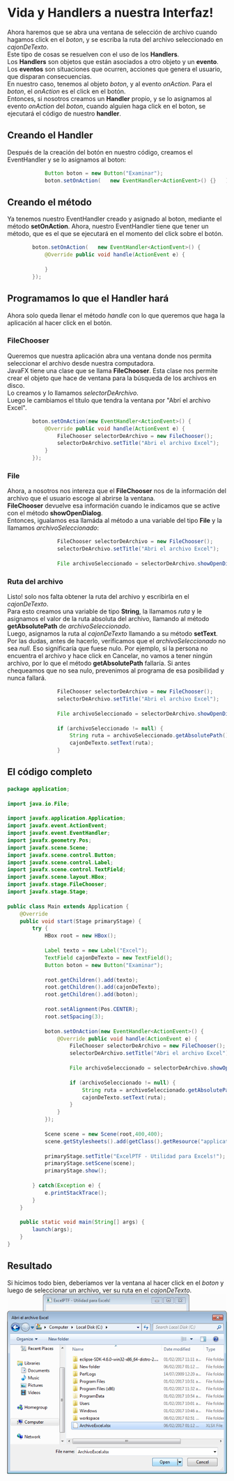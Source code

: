 # Vida y **Handlers** a nuestra Interfaz!
Ahora haremos que se abra una ventana de selección de archivo cuando hagamos click en el *boton*, y se escriba la ruta del archivo seleccionado en *cajonDeTexto*.  
Este tipo de cosas se resuelven con el uso de los **Handlers**.  
Los **Handlers** son objetos que están asociados a otro objeto y un **evento**.  
Los **eventos** son situaciones que ocurren, acciones que genera el usuario, que disparan consecuencias.  
En nuestro caso, tenemos al objeto *boton*, y al evento *onAction*. Para el *boton*, el *onAction* es el click en el botón.  
Entonces, si nosotros creamos un **Handler** propio, y se lo asignamos al evento *onAction* del *boton*, cuando alguien haga click en el boton, se ejecutará el código de nuestro **handler**.

## Creando el Handler
Después de la creación del botón en nuestro código, creamos el EventHandler y se lo asignamos al boton:
```java
			Button boton = new Button("Examinar");
			boton.setOnAction(   new EventHandler<ActionEvent>() {}   );
```
## Creando el método
Ya tenemos nuestro EventHandler creado y asignado al boton, mediante el método **setOnAction**.
Ahora, nuestro EventHandler tiene que tener un método, que es el que se ejecutará en el momento del click sobre el botón.
```java
		boton.setOnAction(   new EventHandler<ActionEvent>() {
			@Override public void handle(ActionEvent e) {

			}
		});
```
## Programamos lo que el Handler hará
Ahora solo queda llenar el método *handle* con lo que queremos que haga la aplicación al hacer click en el botón.
### FileChooser
Queremos que nuestra aplicación abra una ventana donde nos permita seleccionar el archivo desde nuestra computadora.  
JavaFX tiene una clase que se llama **FileChooser**. Esta clase nos permite crear el objeto que hace de ventana para la búsqueda de los archivos en disco.  
Lo creamos y lo llamamos *selectorDeArchivo*.  
Luego le cambiamos el título que tendra la ventana por "Abrí el archivo Excel".
```java
		boton.setOnAction(new EventHandler<ActionEvent>() {
			@Override public void handle(ActionEvent e) {
				FileChooser selectorDeArchivo = new FileChooser();
				selectorDeArchivo.setTitle("Abri el archivo Excel");				
			}
		});
```
### File
Ahora, a nosotros nos intereza que el **FileChooser** nos de la información del archivo que el usuario escoge al abrirse la ventana.  
**FileChooser** devuelve esa información cuando le indicamos que se active con el método **showOpenDialog**.  
Entonces, igualamos esa llamáda al método a una variable del tipo **File** y la llamamos *archivoSeleccionado*:


```java
				FileChooser selectorDeArchivo = new FileChooser();
				selectorDeArchivo.setTitle("Abri el archivo Excel");
				
				File archivoSeleccionado = selectorDeArchivo.showOpenDialog(primaryStage);
```
### Ruta del archivo
Listo! solo nos falta obtener la ruta del archivo y escribirla en el *cajonDeTexto*.  
Para esto creamos una variable de tipo **String**, la llamamos *ruta* y le asignamos el valor de la ruta absoluta del archivo, llamando al método **getAbsolutePath** de *archivoSeleccionado*.  
Luego, asignamos la ruta al *cajonDeTexto* llamando a su método **setText**.  
Por las dudas, antes de hacerlo, verificamos que el *archivoSeleccionado* no sea *null*. Eso significaría que fuese nulo. Por ejemplo, si la persona no encuentra el archivo y hace click en Cancelar, no vamos a tener ningún archivo, por lo que el método **getAbsolutePath** fallaría. Si antes chequeamos que no sea nulo, prevenimos al programa de esa posibilidad y nunca fallará.
```java
				FileChooser selectorDeArchivo = new FileChooser();
				selectorDeArchivo.setTitle("Abri el archivo Excel");
				
				File archivoSeleccionado = selectorDeArchivo.showOpenDialog(primaryStage);			
				
				if (archivoSeleccionado != null) {
					String ruta = archivoSeleccionado.getAbsolutePath()
					cajonDeTexto.setText(ruta);
				}
```
## El código completo


```java
package application;

import java.io.File;

import javafx.application.Application;
import javafx.event.ActionEvent;
import javafx.event.EventHandler;
import javafx.geometry.Pos;
import javafx.scene.Scene;
import javafx.scene.control.Button;
import javafx.scene.control.Label;
import javafx.scene.control.TextField;
import javafx.scene.layout.HBox;
import javafx.stage.FileChooser;
import javafx.stage.Stage;

public class Main extends Application {
	@Override
	public void start(Stage primaryStage) {
		try {
			HBox root = new HBox();

			Label texto = new Label("Excel");
			TextField cajonDeTexto = new TextField();
			Button boton = new Button("Examinar");

			root.getChildren().add(texto);
			root.getChildren().add(cajonDeTexto);
			root.getChildren().add(boton);

			root.setAlignment(Pos.CENTER);
			root.setSpacing(3);

			boton.setOnAction(new EventHandler<ActionEvent>() {
			    @Override public void handle(ActionEvent e) {
			    	FileChooser selectorDeArchivo = new FileChooser();
					selectorDeArchivo.setTitle("Abri el archivo Excel");
					
					File archivoSeleccionado = selectorDeArchivo.showOpenDialog(primaryStage);
					
					if (archivoSeleccionado != null) {
						String ruta = archivoSeleccionado.getAbsolutePath();
						cajonDeTexto.setText(ruta);
					}
			    }
			});

			Scene scene = new Scene(root,400,400);
			scene.getStylesheets().add(getClass().getResource("application.css").toExternalForm());
			
			primaryStage.setTitle("ExcelPTF - Utilidad para Excels!");
			primaryStage.setScene(scene);
			primaryStage.show();

		} catch(Exception e) {
			e.printStackTrace();
		}
	}

	public static void main(String[] args) {
		launch(args);
	}
}
```
## Resultado
Si hicimos todo bien, deberíamos ver la ventana al hacer click en el *boton* y luego de seleccionar un archivo, ver su ruta en el *cajonDeTexto*.  
![Imagen](images/dialog_file.png)
